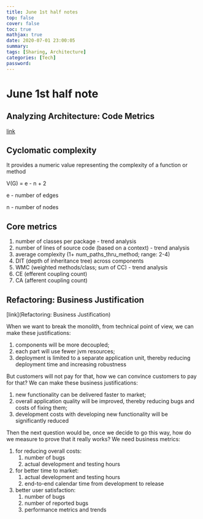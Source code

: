 ```yaml
---
title: June 1st half notes
top: false
cover: false
toc: true
mathjax: true
date: 2020-07-01 23:00:05
summary:
tags: [Sharing, Architecture]
categories: [Tech]
password:
---
```


# June 1st half note
<!--more-->
## Analyzing Architecture: Code Metrics

[link](https://www.youtube.com/watch?v=pELKNy8B5Nw&list=PLdsOZAx8I5umhnn5LLTNJbFgwA3xbycar&index=71)

## Cyclomatic complexity

It provides a numeric value representing the complexity of a function or method

V(G) = e - n + 2

e - number of edges

n - number of nodes

## Core metrics

1. number of classes per package - trend analysis
2. number of lines of source code (based on a context) - trend analysis
3. average complexity (1+ num_paths_thru_method; range: 2-4)
4. DIT (depth of inheritance tree) across components
5. WMC (weighted methods/class; sum of CC) - trend analysis
6. CE (efferent coupling count)
7. CA (afferent coupling count)

## Refactoring: Business Justification

[link](Refactoring: Business Justification)

When we want to break the monolith, from technical point of view, we can make these justifications:

1. components will be more decoupled;
2. each part will use fewer jvm resources;
3. deployment is limited to a separate application unit, thereby reducing deployment time and increasing robustness

But customers will not pay for that, how we can convince customers to pay for that? We can make these business justifications:

1. new functionality can be delivered faster to market;
2. overall application quality will be improved, thereby reducing bugs and costs of fixing them;
3. development costs with developing new functionality will be significantly reduced

Then the next question would be, once we decide to go this way, how do we measure to prove that it really works? We need business metrics:

1. for reducing overall costs:
   1. number of bugs
   2. actual development and testing hours
2. for better time to market:
   1. actual development and testing hours
   2. end-to-end calendar time from development to release
3. better user satisfaction:
   1. number of bugs
   2. number of reported bugs
   3. performance metrics and trends